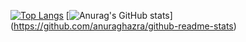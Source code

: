 [![Top Langs](https://github-readme-stats.vercel.app/api/top-langs/?username=YoshitakaNaraoka&layout=compact&theme=dark
)](https://github.com/anuraghazra/github-readme-stats)
[![Anurag's GitHub stats](https://github-readme-stats.vercel.app/api?username=YoshitakaNaraoka)]
(https://github.com/anuraghazra/github-readme-stats)
